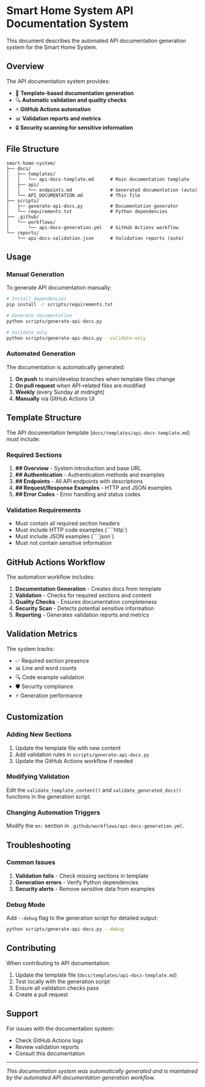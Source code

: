 # Smart Home System API Documentation System

This document describes the automated API documentation generation system for the Smart Home System.

## Overview

The API documentation system provides:
- 📝 **Template-based documentation generation**
- 🔍 **Automatic validation and quality checks**
- ⚡ **GitHub Actions automation**
- 📊 **Validation reports and metrics**
- 🔒 **Security scanning for sensitive information**

## File Structure

```
smart-home-system/
├── docs/
│   ├── templates/
│   │   └── api-docs-template.md      # Main documentation template
│   ├── api/
│   │   └── endpoints.md              # Generated documentation (auto)
│   └── API_DOCUMENTATION.md          # This file
├── scripts/
│   ├── generate-api-docs.py          # Documentation generator
│   └── requirements.txt              # Python dependencies
├── .github/
│   └── workflows/
│       └── api-docs-generation.yml   # GitHub Actions workflow
└── reports/
    └── api-docs-validation.json      # Validation reports (auto)
```

## Usage

### Manual Generation

To generate API documentation manually:

```bash
# Install dependencies
pip install -r scripts/requirements.txt

# Generate documentation
python scripts/generate-api-docs.py

# Validate only
python scripts/generate-api-docs.py --validate-only
```

### Automated Generation

The documentation is automatically generated:
1. **On push** to main/develop branches when template files change
2. **On pull request** when API-related files are modified
3. **Weekly** (every Sunday at midnight)
4. **Manually** via GitHub Actions UI

## Template Structure

The API documentation template (`docs/templates/api-docs-template.md`) must include:

### Required Sections
1. **## Overview** - System introduction and base URL
2. **## Authentication** - Authentication methods and examples
3. **## Endpoints** - All API endpoints with descriptions
4. **## Request/Response Examples** - HTTP and JSON examples
5. **## Error Codes** - Error handling and status codes

### Validation Requirements
- Must contain all required section headers
- Must include HTTP code examples (````http`)
- Must include JSON examples (````json`)
- Must not contain sensitive information

## GitHub Actions Workflow

The automation workflow includes:

1. **Documentation Generation** - Creates docs from template
2. **Validation** - Checks for required sections and content
3. **Quality Checks** - Ensures documentation completeness
4. **Security Scan** - Detects potential sensitive information
5. **Reporting** - Generates validation reports and metrics

## Validation Metrics

The system tracks:
- ✅ Required section presence
- 📊 Line and word counts
- 🔍 Code example validation
- 🛡️ Security compliance
- ⚡ Generation performance

## Customization

### Adding New Sections

1. Update the template file with new content
2. Add validation rules in `scripts/generate-api-docs.py`
3. Update the GitHub Actions workflow if needed

### Modifying Validation

Edit the `validate_template_content()` and `validate_generated_docs()` functions in the generation script.

### Changing Automation Triggers

Modify the `on:` section in `.github/workflows/api-docs-generation.yml`.

## Troubleshooting

### Common Issues

1. **Validation fails** - Check missing sections in template
2. **Generation errors** - Verify Python dependencies
3. **Security alerts** - Remove sensitive data from examples

### Debug Mode

Add `--debug` flag to the generation script for detailed output:

```bash
python scripts/generate-api-docs.py --debug
```

## Contributing

When contributing to API documentation:

1. Update the template file (`docs/templates/api-docs-template.md`)
2. Test locally with the generation script
3. Ensure all validation checks pass
4. Create a pull request

## Support

For issues with the documentation system:
- Check GitHub Actions logs
- Review validation reports
- Consult this documentation

---

*This documentation system was automatically generated and is maintained by the automated API documentation generation workflow.*